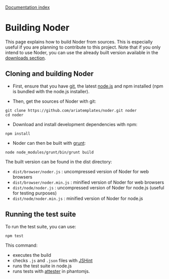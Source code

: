 [Documentation index](index.md)

# Building Noder

This page explains how to build Noder from sources. This is especially useful if you are planning to
contribute to this project. Note that if you only intend to use Noder, you can use the already
built version available in the [downloads section](https://github.com/ariatemplates/noder/downloads).

## Cloning and building Noder

* First, ensure that you have [git](http://git-scm.com/), the latest [node.js](http://nodejs.org) and npm installed
(npm is bundled with the node.js installer).

* Then, get the sources of Noder with git:

```
git clone https://github.com/ariatemplates/noder.git noder
cd noder
```

* Download and install development dependencies with npm:

```
npm install
```

* Noder can then be built with [grunt](http://gruntjs.com/):

```
node node_modules/grunt/bin/grunt build
```

The built version can be found in the dist directory:
 * ``dist/browser/noder.js`` : uncompressed version of Noder for web browsers
 * ``dist/browser/noder.min.js`` : minified version of Noder for web browsers
 * ``dist/node/noder.js`` : uncompressed version of Noder for node.js (useful for testing purposes)
 * ``dist/node/noder.min.js`` : minified version of Noder for node.js

## Running the test suite

To run the test suite, you can use:

```
npm test
```

This command:
* executes the build
* checks ``.js`` and ``.json`` files with [JSHint](http://www.jshint.com/)
* runs the test suite in node.js
* runs tests with [attester](http://attester.ariatemplates.com) in phantomjs.
